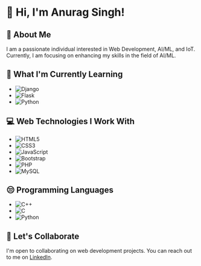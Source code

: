 # 👋 Hi, I'm Anurag Singh!

## 👀 About Me
I am a passionate individual interested in Web Development, AI/ML, and IoT. Currently, I am focusing on enhancing my skills in the field of AI/ML.

## 🌱 What I'm Currently Learning
- ![Django](https://img.icons8.com/color/48/django.png) 
- ![Flask](https://img.icons8.com/nolan/64/flask.png) 
- ![Python](https://img.icons8.com/color/48/python.png)

## 💻 Web Technologies I Work With
- ![HTML5](https://img.icons8.com/color/48/html-5--v1.png) 
- ![CSS3](https://img.icons8.com/fluency/48/css3.png)
- ![JavaScript](https://img.icons8.com/fluency/48/javascript.png)
- ![Bootstrap](https://img.icons8.com/color/48/bootstrap--v2.png)
- ![PHP](https://img.icons8.com/officel/48/php-logo.png)
- ![MySQL](https://img.icons8.com/color/48/mysql-logo.png) 

## 😒 Programming Languages
- ![C++](https://img.icons8.com/fluency/48/c-plus-plus-logo.png) 
- ![C](https://img.icons8.com/plasticine/48/c-programming.png) 
- ![Python](https://img.icons8.com/color/48/python.png) 

## 💞️ Let's Collaborate
I'm open to collaborating on web development projects. You can reach out to me on [LinkedIn](https://www.linkedin.com/in/anurag6569/).

